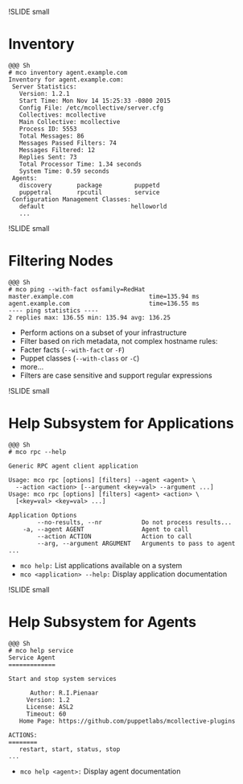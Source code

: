 !SLIDE small
# Inventory

    @@@ Sh
    # mco inventory agent.example.com
    Inventory for agent.example.com:
     Server Statistics:
       Version: 1.2.1
       Start Time: Mon Nov 14 15:25:33 -0800 2015
       Config File: /etc/mcollective/server.cfg
       Collectives: mcollective
       Main Collective: mcollective
       Process ID: 5553
       Total Messages: 86
       Messages Passed Filters: 74
       Messages Filtered: 12
       Replies Sent: 73
       Total Processor Time: 1.34 seconds
       System Time: 0.59 seconds
     Agents:
       discovery       package         puppetd
       puppetral       rpcutil         service
     Configuration Management Classes:
       default                        helloworld
       ...


!SLIDE small
# Filtering Nodes

    @@@ Sh
    # mco ping --with-fact osfamily=RedHat
    master.example.com                     time=135.94 ms
    agent.example.com                      time=136.55 ms
    ---- ping statistics ----
    2 replies max: 136.55 min: 135.94 avg: 136.25

* Perform actions on a subset of your infrastructure
* Filter based on rich metadata, not complex hostname rules:
 * Facter facts (`--with-fact` or `-F`)
 * Puppet classes (`--with-class` or `-C`)
 * more...
* Filters are case sensitive and support regular expressions


!SLIDE small
# Help Subsystem for Applications

    @@@ Sh
    # mco rpc --help

    Generic RPC agent client application

    Usage: mco rpc [options] [filters] --agent <agent> \
      --action <action> [--argument <key=val> --argument ...]
    Usage: mco rpc [options] [filters] <agent> <action> \
      [<key=val> <key=val> ...]

    Application Options
            --no-results, --nr           Do not process results...
        -a, --agent AGENT                Agent to call
            --action ACTION              Action to call
            --arg, --argument ARGUMENT   Arguments to pass to agent
    ...

* `mco help:` List applications available on a system
* `mco <application> --help:` Display application documentation


!SLIDE small
# Help Subsystem for Agents

    @@@ Sh
    # mco help service
    Service Agent
    =============

    Start and stop system services

          Author: R.I.Pienaar
         Version: 1.2
         License: ASL2
         Timeout: 60
       Home Page: https://github.com/puppetlabs/mcollective-plugins

    ACTIONS:
    ========
       restart, start, status, stop
    ...

* `mco help <agent>:` Display agent documentation
